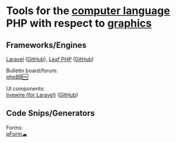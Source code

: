 
# Tools for the [computer language](https://trendless.tech/langs) PHP with respect to [graphics](https://trendless.tech/graphics/)

## Frameworks/Engines

[Laravel](https://laravel.com/) ([GitHub](https://github.com/laravel)),
[Leaf PHP](https://leafphp.dev/) ([GitHub](https://github.com/leafsphp/leaf))

Bulletin board/forum:  
[phpBB🆓](https://www.phpbb.com/)

UI components:  
[livewire (for Laravel)](https://github.com/livewire/livewire) ([GitHub](https://github.com/livewire/livewire))

## Code Snips/Generators

Forms:  
[pForm☁](http://www.phpform.org/)
